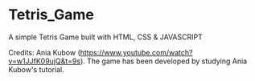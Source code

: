 # Tetris_Game
A simple Tetris Game built with HTML, CSS &amp; JAVASCRIPT

Credits:
Ania Kubow (https://www.youtube.com/watch?v=w1JJfK09ujQ&t=9s).
The game has been developed by studying Ania Kubow's tutorial.
